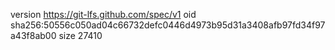 version https://git-lfs.github.com/spec/v1
oid sha256:50556c050ad04c66732defc0446d4973b95d31a3408afb97fd34f97a43f8ab00
size 27410
